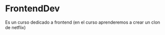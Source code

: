 # FrontendDev
Es un curso dedicado a frontend (en el curso aprenderemos a crear un clon de netflix)
